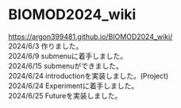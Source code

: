 # BIOMOD2024_wiki
https://argon399481.github.io/BIOMOD2024_wiki/  
2024/6/3    作りました。  
2024/6/9    submenuに着手しました。  
2024/6/15   submenuができました。  
2024/6/24   introductionを実装しました。(Project)  
2024/6/24   Experimentに着手しました。  
2024/6/25   Futureを実装しました。
